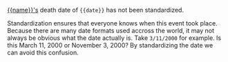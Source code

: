 [{{name}}'s](https://familysearch.org/tree/#view=ancestor&person={{pid}}) death date of `{{date}}` has not been standardized.

Standardization ensures that everyone knows when this event took place.
Because there are many date formats used accross the world, it may not always be obvious what the date actually is.
Take `3/11/2000` for example. Is this March 11, 2000 or November 3, 2000?
By standardizing the date we can avoid this confusion.
